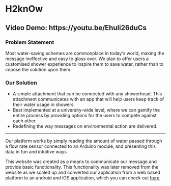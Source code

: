 # H2knOw

<h2>Video Demo: https://youtu.be/Ehuli26duCs</h2>

<h3>Problem Statement</h3>
Most water-saving schemes are commonplace in today's world, making the message ineffective and easy to gloss over. We plan to offer users a customised shower experience to inspire them to save water, rather than to impose the solution upon them.

<h3>Our Solution</h3>
<ul>
  <li>A simple attachment that can be connected with any showerhead. This attachment communicates with an app that will help users keep track of their water usage in showers.
</li>
  <li> Best implemented at a university-wide level, where we can gamify the entire process by providing options for the users to compete against each other.
</li>
  <li>Redefining the way messages on environmental action are delivered.
</li>
</ul>

---

<p> Our platform works by simply reading the amount of water passed through a flow rate sensor connected to an Arduino module, and presenting this data in fun and intuitive ways </p>

<p>This website was created as a means to communicate our message and provide basic functionality. This functionality was later removed from the website as we scaled up and converted our application from a web based platform to an android and iOS application, which you can check out <a href="https://github.com/malhaar2002/h2know-flutter">here</a>.
